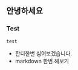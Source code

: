<h2 id="안녕하세요">안녕하세요</h2>
<h3 id="test">Test</h3>
<pre><code>test</code></pre><ul>
<li>잔디한번 심어보겠습니다.</li>
<li>markdown 한번 해보기</li>
</ul>